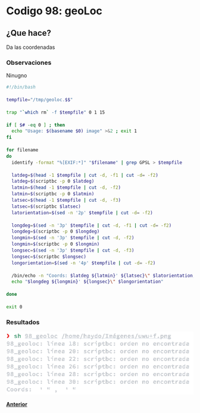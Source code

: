 # Codigo 98: geoLoc

## ¿Que hace?
Da las coordenadas

### **Observaciones**
Ninugno

```bash
#!/bin/bash

tempfile="/tmp/geoloc.$$"

trap "`which rm` -f $tempfile" 0 1 15

if [ $# -eq 0 ] ; then
  echo "Usage: $(basename $0) image" >&2 ; exit 1
fi

for filename
do
  identify -format "%[EXIF:*]" "$filename" | grep GPSL > $tempfile

  latdeg=$(head -1 $tempfile | cut -d, -f1 | cut -d= -f2)
  latdeg=$(scriptbc -p 0 $latdeg)
  latmin=$(head -1 $tempfile | cut -d, -f2)
  latmin=$(scriptbc -p 0 $latmin)
  latsec=$(head -1 $tempfile | cut -d, -f3)
  latsec=$(scriptbc $latsec)
  latorientation=$(sed -n '2p' $tempfile | cut -d= -f2)

  longdeg=$(sed -n '3p' $tempfile | cut -d, -f1 | cut -d= -f2)
  longdeg=$(scriptbc -p 0 $longdeg)
  longmin=$(sed -n '3p' $tempfile | cut -d, -f2)
  longmin=$(scriptbc -p 0 $longmin)
  longsec=$(sed -n '3p' $tempfile | cut -d, -f3)
  longsec=$(scriptbc $longsec)
  longorientation=$(sed -n '4p' $tempfile | cut -d= -f2)

  /bin/echo -n "Coords: $latdeg ${latmin}' ${latsec}\" $latorientation, "
  echo "$longdeg ${longmin}' ${longsec}\" $longorientation"

done

exit 0
```
### **Resultados**

![](https://github.com/SPM-UPVictoria/test-git-itsHaydo/blob/main/capturas/capturas/98.png)


**[Anterior](https://github.com/SPM-UPVictoria/test-git-itsHaydo)**
